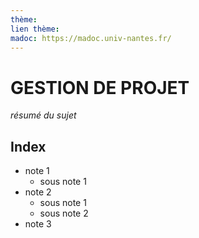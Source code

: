 ```yaml
---
thème: 
lien thème: 
madoc: https://madoc.univ-nantes.fr/
---
```


# GESTION DE PROJET
*résumé du sujet*
## Index
- note 1
	- sous note 1
- note 2
	- sous note 1
	- sous note 2
- note 3